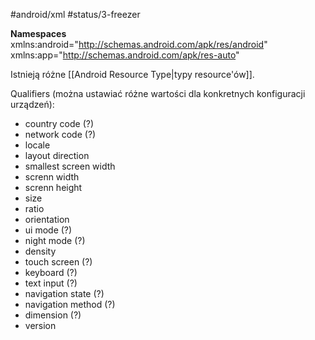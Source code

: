 #android/xml 
#status/3-freezer 

**Namespaces**
xmlns:android="http://schemas.android.com/apk/res/android"
xmlns:app="http://schemas.android.com/apk/res-auto"

Istnieją różne [[Android Resource Type|typy resource'ów]].

Qualifiers (można ustawiać różne wartości dla konkretnych konfiguracji urządzeń):
- country code (?)
- network code (?)
- locale
- layout direction
- smallest screen width
- screnn width
- screnn height
- size
- ratio
- orientation
- ui mode (?)
- night mode (?)
- density 
- touch screen (?)
- keyboard (?)
- text input (?)
- navigation state (?)
- navigation method (?)
- dimension (?)
- version